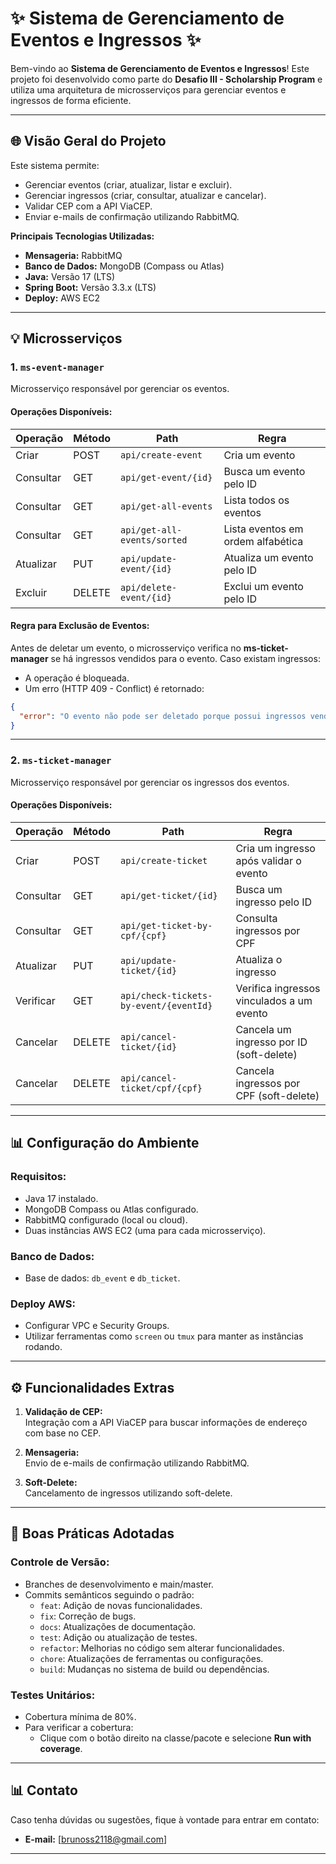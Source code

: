 # ✨ Sistema de Gerenciamento de Eventos e Ingressos ✨

Bem-vindo ao **Sistema de Gerenciamento de Eventos e Ingressos**! Este projeto foi desenvolvido como parte do **Desafio III - Scholarship Program** e utiliza uma arquitetura de microsserviços para gerenciar eventos e ingressos de forma eficiente.

---

## **🌐 Visão Geral do Projeto**

Este sistema permite:
- Gerenciar eventos (criar, atualizar, listar e excluir).
- Gerenciar ingressos (criar, consultar, atualizar e cancelar).
- Validar CEP com a API ViaCEP.
- Enviar e-mails de confirmação utilizando RabbitMQ.

**Principais Tecnologias Utilizadas:**
- **Mensageria:** RabbitMQ
- **Banco de Dados:** MongoDB (Compass ou Atlas)
- **Java:** Versão 17 (LTS)
- **Spring Boot:** Versão 3.3.x (LTS)
- **Deploy:** AWS EC2

---

## **💡 Microsserviços**

### **1. `ms-event-manager`**  
Microsserviço responsável por gerenciar os eventos.

#### **Operações Disponíveis:**
| Operação      | Método | Path                   | Regra                                  |
|------------------|--------|------------------------|----------------------------------------|
| Criar           | POST   | `api/create-event`        | Cria um evento                        |
| Consultar       | GET    | `api/get-event/{id}`      | Busca um evento pelo ID               |
| Consultar       | GET    | `api/get-all-events`      | Lista todos os eventos                |
| Consultar       | GET    | `api/get-all-events/sorted` | Lista eventos em ordem alfabética     |
| Atualizar       | PUT    | `api/update-event/{id}`   | Atualiza um evento pelo ID            |
| Excluir         | DELETE | `api/delete-event/{id}`   | Exclui um evento pelo ID              |

#### **Regra para Exclusão de Eventos:**
Antes de deletar um evento, o microsserviço verifica no **ms-ticket-manager** se há ingressos vendidos para o evento. Caso existam ingressos:
- A operação é bloqueada.
- Um erro (HTTP 409 - Conflict) é retornado:

```json
{
  "error": "O evento não pode ser deletado porque possui ingressos vendidos."
}
```

---

### **2. `ms-ticket-manager`**  
Microsserviço responsável por gerenciar os ingressos dos eventos.

#### **Operações Disponíveis:**
| Operação      | Método | Path                                | Regra                                   |
|------------------|--------|-------------------------------------|----------------------------------------|
| Criar           | POST   | `api/create-ticket`                    | Cria um ingresso após validar o evento |
| Consultar       | GET    | `api/get-ticket/{id}`                  | Busca um ingresso pelo ID              |
| Consultar       | GET    | `api/get-ticket-by-cpf/{cpf}`          | Consulta ingressos por CPF             |
| Atualizar       | PUT    | `api/update-ticket/{id}`               | Atualiza o ingresso                    |
| Verificar       | GET    | `api/check-tickets-by-event/{eventId}` | Verifica ingressos vinculados a um evento |
| Cancelar        | DELETE | `api/cancel-ticket/{id}`               | Cancela um ingresso por ID (soft-delete) |
| Cancelar        | DELETE | `api/cancel-ticket/cpf/{cpf}`          | Cancela ingressos por CPF (soft-delete) |

---

## **📊 Configuração do Ambiente**

### **Requisitos:**
- Java 17 instalado.
- MongoDB Compass ou Atlas configurado.
- RabbitMQ configurado (local ou cloud).
- Duas instâncias AWS EC2 (uma para cada microsserviço).

### **Banco de Dados:**
- Base de dados: `db_event` e `db_ticket`.


### **Deploy AWS:**
- Configurar VPC e Security Groups.
- Utilizar ferramentas como `screen` ou `tmux` para manter as instâncias rodando.

---

## **⚙️ Funcionalidades Extras**

1. **Validação de CEP:**  
Integração com a API ViaCEP para buscar informações de endereço com base no CEP.

2. **Mensageria:**  
Envio de e-mails de confirmação utilizando RabbitMQ.

3. **Soft-Delete:**  
Cancelamento de ingressos utilizando soft-delete.

---

## **🔧 Boas Práticas Adotadas**

### **Controle de Versão:**
- Branches de desenvolvimento e main/master.
- Commits semânticos seguindo o padrão:
  - `feat`: Adição de novas funcionalidades.
  - `fix`: Correção de bugs.
  - `docs`: Atualizações de documentação.
  - `test`: Adição ou atualização de testes.
  - `refactor`: Melhorias no código sem alterar funcionalidades.
  - `chore`: Atualizações de ferramentas ou configurações.
  - `build`: Mudanças no sistema de build ou dependências.

### **Testes Unitários:**
- Cobertura mínima de 80%.
- Para verificar a cobertura:
  - Clique com o botão direito na classe/pacote e selecione **Run with coverage**.


---

## **📊 Contato**

Caso tenha dúvidas ou sugestões, fique à vontade para entrar em contato:
- **E-mail:** [brunoss2118@gmail.com]
---


